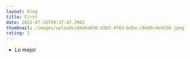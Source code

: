 ```yaml
---
layout: blog
title: First
date: 2022-07-26T09:37:47.296Z
thumbnail: /images/uploads/d4e8a030-d2b5-4f03-bd5a-c84d0c4e4258.jpeg
rating: 1
---
```

* Lo mejor